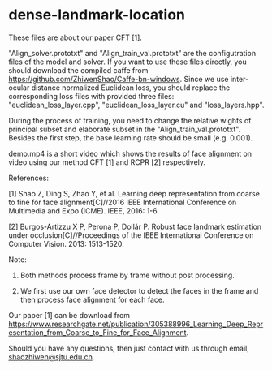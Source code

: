 # dense-landmark-location

These files are about our paper CFT [1].

"Align_solver.prototxt" and "Align_train_val.prototxt" are the configutration files of the model and solver. If you want to use these files directly, you should download the compiled caffe from https://github.com/ZhiwenShao/Caffe-bn-windows. Since we use inter-ocular distance normalized Euclidean loss, you should replace the corresponding loss files with provided three files: "euclidean_loss_layer.cpp", "euclidean_loss_layer.cu" and "loss_layers.hpp".

During the process of training, you need to change the relative wights of principal subset and elaborate subset in the "Align_train_val.prototxt". Besides the first step, the base learning rate should be small (e.g. 0.001). 

demo.mp4 is a short video which shows the results of face alignment on video using our method CFT [1] and RCPR [2] respectively.

References:

[1] Shao Z, Ding S, Zhao Y, et al. Learning deep representation from coarse to fine for face alignment[C]//2016 IEEE International Conference on Multimedia and Expo (ICME). IEEE, 2016: 1-6.

[2] Burgos-Artizzu X P, Perona P, Dollár P. Robust face landmark estimation under occlusion[C]//Proceedings of the IEEE International Conference on Computer Vision. 2013: 1513-1520.

Note:

1. Both methods process frame by frame without post processing.

2. We first use our own face detector to detect the faces in the frame and then process face alignment for each face.

Our paper [1] can be download from https://www.researchgate.net/publication/305388996_Learning_Deep_Representation_from_Coarse_to_Fine_for_Face_Alignment.

Should you have any questions, then just contact with us through email, shaozhiwen@sjtu.edu.cn.
